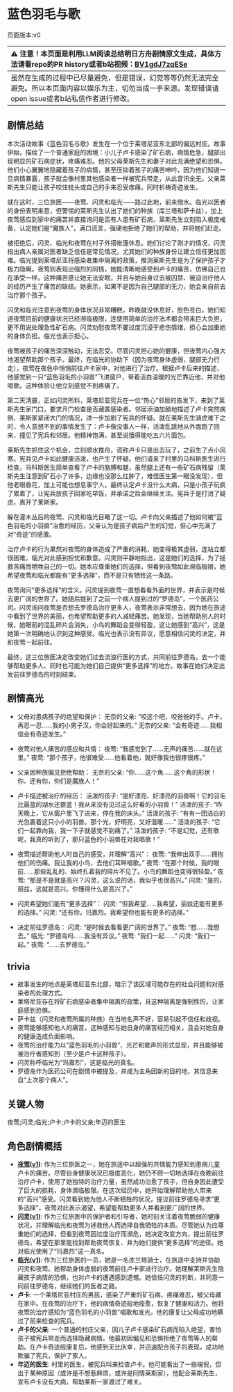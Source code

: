 # 蓝色羽毛与歌
页面版本:v0
 

| :warning: 注意！本页面是利用LLM阅读总结明日方舟剧情原文生成，具体方法请看repo的PR history或者b站视频：[BV1gdJ7zqESe](https://www.bilibili.com/video/BV1gdJ7zqESe/)         |
|:----------------------------|
| 虽然在生成的过程中已尽量避免，但是错误，幻觉等等仍然无法完全避免。所以本页面内容以娱乐为主，切勿当成一手来源。发现错误请open issue或者b站私信作者进行修改。|



## 剧情总结
本次活动故事《蓝色羽毛与歌》发生在一个位于莱塔尼亚东北部的偏远村庄。故事伊始，描绘了一个普通家庭的困境：小儿子卢卡感染了矿石病，病情危急，腿部出现明显的矿石病症状，疼痛难忍。他的父母莱斯先生和妻子对此充满绝望和恐惧。他们小心翼翼地隐藏着孩子的病情，甚至压抑着孩子的痛苦呻吟，因为他们知道一旦病情暴露，孩子就会像村里其他感染者一样被宪兵带走，从此音讯全无。父亲莱斯先生只能让孩子咬住枕头或自己的手来忍受疼痛，同时祈祷奇迹发生。

就在这时，三位旅医——夜莺、闪灵和临光——路过此地，前来借水。临光以医者的身份表明来意，但警惕的莱斯先生认出了她们的种族（库兰塔和萨卡兹），加上夜莺感应到家中的痛苦并直接询问是否有人患有矿石病，莱斯先生立刻陷入极度戒备，认定她们是“魔族人”，满口谎言，强硬地拒绝了她们的帮助，并将她们赶走。

被拒绝后，闪灵、临光和夜莺在村子外搭帐篷休息。她们讨论了刚才的情况，闪灵指出病人亲属对医者缺乏信任是常见情况，尤其她们的种族身份让建立信任更加困难。临光提到莱塔尼亚将感染者集中隔离的政策，推测莱斯先生是为了保护孩子才极力隐瞒。夜莺则表现出强烈的同情，她能清晰地感受到卢卡的痛苦，仿佛自己也在承受一样。这种痛苦感让她无法安眠，并且与她自身过去被囚禁、被迫治疗他人的经历产生了痛苦的联结。她表示，如果不是因为自己腿部的无力，她会亲自前去治疗那个孩子。

闪灵和临光注意到夜莺的身体状况非常糟糕，昨晚就没休息好，脸色苍白。她们知道夜莺目前的健康状况已经濒临极限，连使用简单的治疗法术都会带来巨大负担，更不用说处理急性矿石病。闪灵劝慰夜莺不要过度沉浸于悲伤情绪，担心会加重她的身体负担。临光也表示担心。

夜莺被孩子的痛苦深深触动，无法忍受。尽管闪灵担心她的健康，但夜莺内心强大地渴望帮助那个孩子。最终，在临光的协助下（因为夜莺身体虚弱，腿部无力行走），夜莺在夜色中悄悄前往卢卡家中，对他进行了治疗。根据卢卡后来的描述，他感觉到一只“蓝色羽毛的小羽兽”飞进窗户，带着洁白温暖的光芒靠近他，并对他唱歌。这种体验让他立刻感觉不到疼痛了。

第二天清晨，正如闪灵所料，莱塔尼亚宪兵在一位“热心”邻居的告发下，来到了莱斯先生家门口，要求开门检查是否藏匿感染者。邻居添油加醋地描述了卢卡突然病倒、莱斯家紧闭大门的情况，进一步加剧了宪兵的怀疑。就在莱斯先生骑虎难下之时，令人意想不到的事情发生了：卢卡像没事人一样，活泼乱跳地从外面跑了回来，撞见了宪兵和邻居。他精神饱满，甚至说饿得能吃五六片面包。

莱斯先生抓住这个机会，立刻顺水推舟，谎称卢卡只是出去玩了，之前生了点小风寒。宪兵见卢卡如此健康活泼，也产生了怀疑。他们请来了村里的马科斯医生进行检查。马科斯医生简单查看了卢卡的胳膊和腿，虽然腿上还有一些矿石病残留（莱斯先生注意到矿石小了许多，边缘也没那么红肿了，难怪医生第一眼没发现），但他老眼昏花，加上可能也想息事宁人，最终认定卢卡没什么大病，只是小孩子玩疯了累着了，让宪兵放孩子回家吃早饭，并承诺之后会继续关注。宪兵于是打消了疑虑，离开了莱斯家。

躲在灌木丛后的夜莺、闪灵和临光目睹了这一切。卢卡向父亲描述了他如何被“蓝色羽毛的小羽兽”治愈的经历，父亲认为是孩子病后产生的幻觉，但心中充满了对“奇迹”的感激。

治疗卢卡的行为果然对夜莺的身体造成了严重的消耗，她变得极其虚弱，连站立都很困难。临光对此感到担忧和歉意。闪灵则平静地指出，这是她们的选择，为了拯救苦痛而牺牲自己的一切。她本应尊重她们的选择，但看到夜莺如此濒临极限，她希望夜莺和临光都能有“更多选择”，而不是只有牺牲这一条路。

夜莺询问“更多选择”的含义。闪灵提到夜莺一直想看看外面的世界，并表示是时候去更广阔的世界了。她随后提到了之前一个病人提到过的“罗德岛”，一个医药公司。闪灵询问夜莺是否想去罗德岛治疗更多人，夜莺表示非常想去，因为她在旅途中看到了世界的美丽，也希望帮助更多的人减轻痛苦。她发现，当她帮助别人的时候，她眼前的混乱碎片会消失，小鸟的舞蹈会变得轻盈，这让她感到“高兴”，这是她第一次明确地认识到这种感受。临光也表示没有异议，愿意相信闪灵的决定，并和夜莺一起前往。

最终，这三位旅医决定改变她们过去流浪行医的方式，共同前往罗德岛，去一个能够帮助更多人、同时也可能为她们自己提供“更多选择”的地方。故事在她们决定出发前往罗德岛的时刻结束。
## 剧情高光
- 父母对患病孩子的绝望和保护：
无奈的父亲: “咬这个吧，咬爸爸的手。卢卡，再忍一忍......我的小男子汉，你会好起来的。”
无奈的父亲: “会有奇迹......我相信会有奇迹发生。”

- 夜莺对他人痛苦的感应和共情：
夜莺: “我感觉到了......无声的痛苦......就在这里。”
夜莺: “那个孩子，他很难受......他看着他，就好像我也很疼很疼。”

- 父亲因种族偏见拒绝帮助：
无奈的父亲: “你......这个角......这个角的形状！你、还有你，你们是魔族人！”

- 卢卡描述被治疗的经历：
活泼的孩子: “是好漂亮、好漂亮的羽兽啊！它的羽毛比最蓝的湖水还要蓝！我从来没有见过这么好看的小羽兽！”
活泼的孩子: “昨天晚上，它从窗户里飞了进来，停在我的床头。”
活泼的孩子: “有有一团洁白的光包裹着这只小小的羽兽。那个光，好明亮，又好温暖......”
活泼的孩子: “它们一起靠向我，我一下子就感觉不到痛了。”
活泼的孩子: “不是幻觉，还有歌呢，我真的听到了，那只蓝色的小羽兽在对我唱歌！”

- 夜莺描述帮助他人时自己的感受，并理解“高兴”：
夜莺: “我伸出双手......拥抱他们的伤痛。我让我的小鸟，去他们耳畔唱歌。”
夜莺: “在那个时候，我的眼前......那些乱乱的、始终扎着我的碎片不见了。小鸟的舞蹈也变得很轻盈。”
夜莺: “那是不是就是高兴？闪灵，这么说的话，我似乎也很高兴。”
闪灵: “是的，丽兹，这就是高兴。你懂得什么是高兴了。”

- 闪灵希望她们能有“更多选择”：
闪灵: “但我希望......我希望，丽兹还能有更多的选择。”
闪灵: “还有你，玛嘉烈。我希望你也能有更多的选择。”

- 决定前往罗德岛：
闪灵: “是时候去看看更广阔的世界了。”
夜莺: “想......我想去。”
临光: “罗德岛吗......我没有异议。”
夜莺: “我们一起......”
闪灵: “我们一起。”
夜莺: “......去罗德岛。”
## trivia
- 故事发生的地点是莱塔尼亚东北部，暗示了该区域可能存在的社会问题和对感染者的处理方式。
- 莱塔尼亚存在将矿石病感染者集中隔离的政策，且这种隔离是强制性的，让家庭感到恐惧。
- 萨卡兹（闪灵和夜莺所属的种族）在当地名声不好，容易引起不信任和歧视。
- 夜莺能够感知他人的痛苦，这种感知与她自身的痛苦经历相关，且会对她自身的健康造成负面影响。
- 夜莺的治疗能力以“蓝色羽毛的小羽兽”、光芒和歌声的形式显现，并且能够被被治疗者感知到（至少是卢卡这种孩子）。
- 闪灵称呼临光为“玛嘉烈”，这是临光的真名。
- 罗德岛作为医药公司在剧情中被提及，并成为主角团新的目的地，其信息来自“上次那个病人”。
## 关键人物
夜莺;闪灵;临光;卢卡;卢卡的父亲;年迈的医生
## 角色剧情概括
-   **[夜莺](../char_v3/char_179_cgbird.md)([v1](../chars/char_179_cgbird.md))**: 作为三位旅医之一，她在旅途中以超强的共情能力感知到患病儿童卢卡的痛苦。尽管自身健康状况已极度恶化，她仍不顾一切地选择在夜晚前往治疗卢卡，使用了她独特的治疗力量，虽然成功治愈了孩子，但自身因此遭受了巨大的损耗，身体濒临极限。在这次经历中，她开始理解帮助他人带来的“高兴”感受。闪灵看到她为他人不断牺牲的状况，提议前往罗德岛寻求“更多选择”，夜莺对此表示渴望，希望能帮助更多人并看到更广阔的世界。
-   **[闪灵](../char_v3/char_147_shining.md)([v1](../chars/char_147_shining.md))**: 作为三位旅医中的保护者和引导者，她时刻关注着夜莺脆弱的健康状况，并理解临光和夜莺为拯救他人而选择自我牺牲的本质。尽管她认为应尊重她们的选择，但看到夜莺因过度治疗而濒危，她决定改变方向，提出前往罗德岛，希望在那里能找到帮助夜莺恢复、并为她们提供“更多选择”的途径。她对临光使用了“玛嘉烈”这一真名。
-   **[临光](../char_v3/char_148_nearl.md)([v1](../chars/char_148_nearl.md))**: 作为三位旅医的一员，她是一名库兰塔骑士，在旅途中支持并协助闪灵和夜莺。她帮助身体虚弱的夜莺前往卢卡家进行治疗。她理解莱斯先生隐藏孩子病情的恐惧，也对卢卡的遭遇感到遗憾。她信任闪灵的判断，并同意一同前往罗德岛，继续她们的医者之路。
-   **卢卡**: 一个莱塔尼亚村庄的男孩，感染了严重的矿石病，疼痛难忍，被父母藏在家中。在夜莺的治疗下，他的病情奇迹般地痊愈，恢复了健康和活力。他将夜莺的治疗感知为“蓝色羽毛的小羽兽”唱歌和发光。他的康复让父母成功地瞒过了前来检查的宪兵。
-   **卢卡的父亲**: 一个普通的村庄父亲，因儿子卢卡感染矿石病而陷入绝望，害怕孩子被宪兵带走而选择隐藏病情。他最初因偏见和恐惧拒绝了夜莺等人的帮助。在卢卡奇迹般康复后，他感到无比庆幸，并迅速配合孩子的表现，成功地欺骗了宪兵，保护了家人。
-   **年迈的医生**: 村里的医生，被宪兵叫来检查卢卡。他可能看出了一些端倪，但出于某种原因（或许是不想惹麻烦，或许是同情莱斯家），他配合莱斯先生，宣布卢卡没有大病，帮助莱斯一家渡过了难关。
